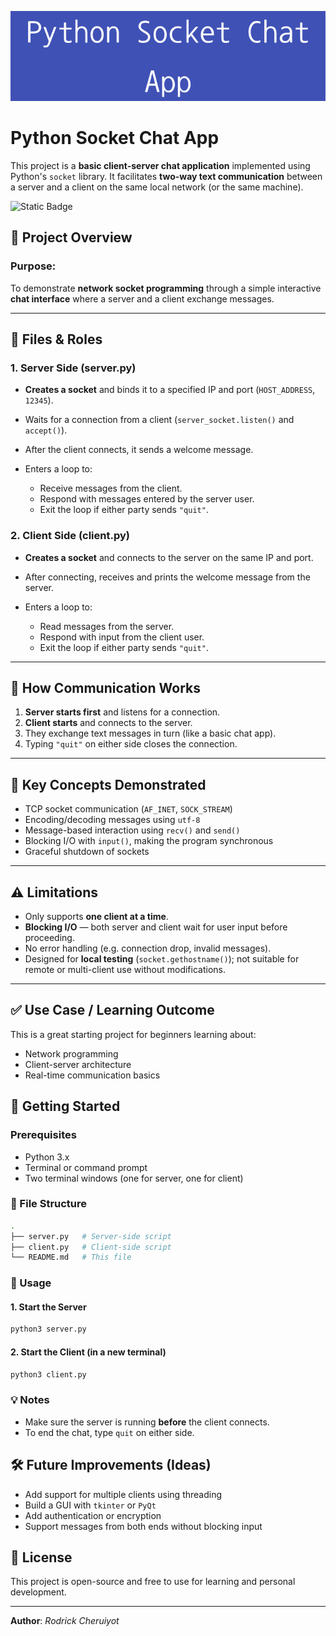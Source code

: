 ![](https://github.com/ro-drick/Python-Socket-Chat-App/blob/master/Python_Socket_Chat_App.png)

# Python Socket Chat App
This project is a **basic client-server chat application** implemented using Python's `socket` library. It facilitates **two-way text communication** between a server and a client on the same local network (or the same machine).

![Static Badge](https://img.shields.io/badge/python-socket-blue)


## 🔧 **Project Overview**

### **Purpose**:
To demonstrate **network socket programming** through a simple interactive **chat interface** where a server and a client exchange messages.

---

## 📁 **Files & Roles**

### **1. Server Side (server.py)**

* **Creates a socket** and binds it to a specified IP and port (`HOST_ADDRESS`, `12345`).
* Waits for a connection from a client (`server_socket.listen()` and `accept()`).
* After the client connects, it sends a welcome message.
* Enters a loop to:

  * Receive messages from the client.
  * Respond with messages entered by the server user.
  * Exit the loop if either party sends `"quit"`.

### **2. Client Side (client.py)**

* **Creates a socket** and connects to the server on the same IP and port.
* After connecting, receives and prints the welcome message from the server.
* Enters a loop to:

  * Read messages from the server.
  * Respond with input from the client user.
  * Exit the loop if either party sends `"quit"`.

---

## 🔁 **How Communication Works**

1. **Server starts first** and listens for a connection.
2. **Client starts** and connects to the server.
3. They exchange text messages in turn (like a basic chat app).
4. Typing `"quit"` on either side closes the connection.

---

## 🧠 **Key Concepts Demonstrated**

* TCP socket communication (`AF_INET`, `SOCK_STREAM`)
* Encoding/decoding messages using `utf-8`
* Message-based interaction using `recv()` and `send()`
* Blocking I/O with `input()`, making the program synchronous
* Graceful shutdown of sockets

---

## ⚠️ **Limitations**

* Only supports **one client at a time**.
* **Blocking I/O** — both server and client wait for user input before proceeding.
* No error handling (e.g. connection drop, invalid messages).
* Designed for **local testing** (`socket.gethostname()`); not suitable for remote or multi-client use without modifications.

---

## ✅ **Use Case / Learning Outcome**

This is a great starting project for beginners learning about:

* Network programming
* Client-server architecture
* Real-time communication basics

## 🚀 Getting Started

### Prerequisites

- Python 3.x
- Terminal or command prompt
- Two terminal windows (one for server, one for client)

### 📁 File Structure

```bash
.
├── server.py   # Server-side script
├── client.py   # Client-side script
└── README.md   # This file
````

### 🔧 Usage

#### 1. Start the Server

```bash
python3 server.py
```

#### 2. Start the Client (in a new terminal)

```bash
python3 client.py
```

### 💡 Notes

* Make sure the server is running **before** the client connects.
* To end the chat, type `quit` on either side.

## 🛠 Future Improvements (Ideas)

* Add support for multiple clients using threading
* Build a GUI with `tkinter` or `PyQt`
* Add authentication or encryption
* Support messages from both ends without blocking input

## 📄 License

This project is open-source and free to use for learning and personal development.

---

**Author**: *Rodrick Cheruiyot*
